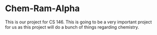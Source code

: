 # Chem-Ram-Alpha
This is our project for CS 146. This is going to be a very important project for us as this project will do a bunch of things regarding chemistry.
